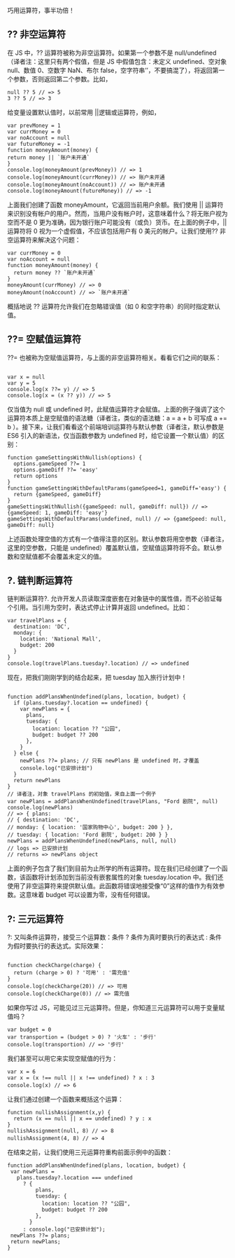 巧用运算符，事半功倍！

## ?? 非空运算符

在 JS 中，?? 运算符被称为非空运算符。如果第一个参数不是 null/undefined（译者注：这里只有两个假值，但是 JS 中假值包含：未定义 undefined、空对象 null、数值 0、空数字 NaN、布尔 false，空字符串’’，不要搞混了），将返回第一个参数，否则返回第二个参数。比如，

```
null ?? 5 // => 5
3 ?? 5 // => 3
```

给变量设置默认值时，以前常用 ||逻辑或运算符，例如，

```
var prevMoney = 1
var currMoney = 0
var noAccount = null
var futureMoney = -1
function moneyAmount(money) {
return money || `账户未开通`
}
console.log(moneyAmount(prevMoney)) // => 1
console.log(moneyAmount(currMoney)) // => 账户未开通
console.log(moneyAmount(noAccount)) // => 账户未开通
console.log(moneyAmount(futureMoney)) // => -1
```

上面我们创建了函数 moneyAmount，它返回当前用户余额。我们使用 || 运算符来识别没有帐户的用户。然而，当用户没有帐户时，这意味着什么？将无账户视为空而不是 0 更为准确，因为银行账户可能没有（或负）货币。在上面的例子中，|| 运算符将 0 视为一个虚假值，不应该包括用户有 0 美元的帐户。让我们使用?? 非空运算符来解决这个问题：

```
var currMoney = 0
var noAccount = null
function moneyAmount(money) {
  return money ?? `账户未开通`
}
moneyAmount(currMoney) // => 0
moneyAmount(noAccount) // => `账户未开通`
```

概括地说 ?? 运算符允许我们在忽略错误值（如 0 和空字符串）的同时指定默认值。

## ??= 空赋值运算符

??= 也被称为空赋值运算符，与上面的非空运算符相关。看看它们之间的联系：

```

var x = null
var y = 5
console.log(x ??= y) // => 5
console.log(x = (x ?? y)) // => 5
```

仅当值为 null 或 undefined 时，此赋值运算符才会赋值。上面的例子强调了这个运算符本质上是空赋值的语法糖（译者注，类似的语法糖：a = a + b 可写成 a += b ）。接下来，让我们看看这个前端培训运算符与默认参数（译者注，默认参数是 ES6 引入的新语法，仅当函数参数为 undefined 时，给它设置一个默认值）的区别：

```
function gameSettingsWithNullish(options) {
  options.gameSpeed ??= 1
  options.gameDiff ??= 'easy'
  return options
}
function gameSettingsWithDefaultParams(gameSpeed=1, gameDiff='easy') {
  return {gameSpeed, gameDiff}
}
gameSettingsWithNullish({gameSpeed: null, gameDiff: null}) // => {gameSpeed: 1, gameDiff: 'easy'}
gameSettingsWithDefaultParams(undefined, null) // => {gameSpeed: null, gameDiff: null}
```

上述函数处理空值的方式有一个值得注意的区别。默认参数将用空参数（译者注，这里的空参数，只能是 undefined）覆盖默认值，空赋值运算符将不会。默认参数和空赋值都不会覆盖未定义的值。

## ?. 链判断运算符

链判断运算符?. 允许开发人员读取深度嵌套在对象链中的属性值，而不必验证每个引用。当引用为空时，表达式停止计算并返回 undefined。比如：

```
var travelPlans = {
  destination: 'DC',
  monday: {
    location: 'National Mall',
    budget: 200
  }
}
console.log(travelPlans.tuesday?.location) // => undefined
```

现在，把我们刚刚学到的结合起来，把 tuesday 加入旅行计划中！

```
 
function addPlansWhenUndefined(plans, location, budget) {
  if (plans.tuesday?.location == undefined) {
    var newPlans = {
      plans,
      tuesday: {
        location: location ?? "公园",
        budget: budget ?? 200
      },
    }
  } else {
    newPlans ??= plans; // 只有 newPlans 是 undefined 时，才覆盖
    console.log("已安排计划")
  }
  return newPlans
}
// 译者注，对象 travelPlans 的初始值，来自上面一个例子
var newPlans = addPlansWhenUndefined(travelPlans, "Ford 剧院", null)
console.log(newPlans)
// => { plans:
// { destination: 'DC',
// monday: { location: '国家购物中心', budget: 200 } },
// tuesday: { location: 'Ford 剧院', budget: 200 } }
newPlans = addPlansWhenUndefined(newPlans, null, null)
// logs => 已安排计划
// returns => newPlans object
```

上面的例子包含了我们到目前为止所学的所有运算符。现在我们已经创建了一个函数，该函数将计划添加到当前没有嵌套属性的对象 tuesday.location 中。我们还使用了非空运算符来提供默认值。此函数将错误地接受像“0”这样的值作为有效参数。这意味着 budget 可以设置为零，没有任何错误。

## ?: 三元运算符

?: 又叫条件运算符，接受三个运算数：条件 ? 条件为真时要执行的表达式 : 条件为假时要执行的表达式。实际效果：

```

function checkCharge(charge) {
  return (charge > 0) ? '可用' : '需充值'
}
console.log(checkCharge(20)) // => 可用
console.log(checkCharge(0)) // => 需充值
```

如果你写过 JS，可能见过三元运算符。但是，你知道三元运算符可以用于变量赋值吗？

```
var budget = 0
var transportion = (budget > 0) ? '火车' : '步行'
console.log(transportion) // => '步行'
```

我们甚至可以用它来实现空赋值的行为：

```
var x = 6
var x = (x !== null || x !== undefined) ? x : 3
console.log(x) // => 6　
```

让我们通过创建一个函数来概括这个运算：

```
function nullishAssignment(x,y) {
  return (x == null || x == undefined) ? y : x
}
nullishAssignment(null, 8) // => 8
nullishAssignment(4, 8) // => 4　　
```

在结束之前，让我们使用三元运算符重构前面示例中的函数：

```
function addPlansWhenUndefined(plans, location, budget) {
 var newPlans =
   plans.tuesday?.location === undefined
     ? {
         plans,
         tuesday: {
           location: location ?? "公园",
           budget: budget ?? 200
         },
       }
     : console.log("已安排计划");
 newPlans ??= plans;
 return newPlans;
}
```
